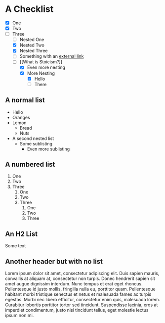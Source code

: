 # A Checklist
- [x] One
- [x] Two
- [ ] Three
	- [ ] Nested One
	- [x] Nested Two
	- [x] Nested Three
	- [ ] Something with an [external link](https://google.com)
	- [ ] [[What is Stoicism?]]
		- [x] Even more nesting
		- [x] More Nesting
			- [x] Hello
			- [ ] There

## A normal list
- Hello
- Oranges
- Lemon
	- Bread
	- Nuts
- A second nested list
	- Some sublisting
		- Even more sublisting

## A numbered list
1. One
2. Two
3. Three
	1. One
	2. Two
	3. Three
		1. One
		2. Two
		3. Three

## An H2 List
Some text

## Another header but with no list
Lorem ipsum dolor sit amet, consectetur adipiscing elit. Duis sapien mauris, convallis at aliquam at, consectetur non turpis. Donec hendrerit sapien sit amet augue dignissim interdum. Nunc tempus et erat eget rhoncus. Pellentesque id justo mollis, fringilla nulla eu, porttitor quam. Pellentesque habitant morbi tristique senectus et netus et malesuada fames ac turpis egestas. Morbi nec libero efficitur, consectetur enim quis, malesuada lorem. Curabitur lobortis porttitor tortor sed tincidunt. Suspendisse lacinia, eros at imperdiet condimentum, justo nisi tincidunt tellus, eget molestie lectus ipsum non mi. 
